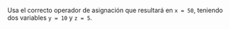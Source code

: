Usa el correcto operador de asignación que resultará en ``x = 50``, teniendo dos variables ``y = 10`` y ``z = 5``.
